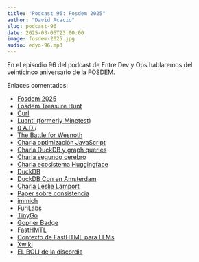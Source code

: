 ```yaml
---
title: "Podcast 96: Fosdem 2025"
author: "David Acacio"
slug: podcast-96
date: 2025-03-05T23:00:00
image: fosdem-2025.jpg
audio: edyo-96.mp3
---
```


En el episodio 96 del podcast de Entre Dev y Ops hablaremos del veinticinco aniversario de la FOSDEM.

<!--more-->

Enlaces comentados:

- [Fosdem 2025](https://fosdem.org/2025/)
- [Fosdem Treasure Hunt](https://fosdem.org/2025/news/2025-01-30-treasure-hunt/)
- [Curl](https://curl.se/)
- [Luanti (formerly Minetest)](https://www.luanti.org/)
- [0 A.D.](https://play0ad.com)/
- [The Battle for Wesnoth](https://www.wesnoth.org)
- [Charla optimización JavaScript](https://fosdem.org/2025/schedule/event/fosdem-2025-4391-how-to-lose-weight-optimising-memory-usage-in-javascript-and-beyond/)
- [Charla DuckDB y graph queries](https://fosdem.org/2025/schedule/event/fosdem-2025-4135-empowering-data-analytics-high-performance-graph-queries-in-duckdb-with-duckpgq/)
- [Charla segundo cerebro](https://fosdem.org/2025/schedule/event/fosdem-2025-6542-building-your-local-llm-second-brain/)
- [Charla ecosistema Huggingface](https://fosdem.org/2025/schedule/event/fosdem-2025-6341-hugging-face-ecosystem-for-local-ai-ml/)
- [DuckDB](https://duckdb.org)
- [DuckDB Con en Amsterdam](https://duckdb.org/events/2025/01/31/duckcon6/)
- [Charla Leslie Lamport](https://fosdem.org/2025/schedule/event/fosdem-2025-4941-was-leslie-lamport-right-/)
- [Paper sobre consistencia](https://www.scs.stanford.edu/17au-cs244b/labs/projects/clow_jiang.pdf)
- [immich](https://immich.app/)
- [FuriLabs](https://furilabs.com/)
- [TinyGo](https://tinygo.org)
- [Gopher Badge](https://gopherbadge.com/)
- [FastHMTL](https://fastht.ml/)
- [Contexto de FastHTML para LLMs](https://docs.fastht.ml/llms-ctx.txt)
- [Xwiki](https://www.xwiki.org)
- [EL BOLI de la discordia](https://www.amazon.com/Tactical-Multi-Tool-Utility-Screwdriver-Touchscreen/dp/B0BGQXVCFD)
